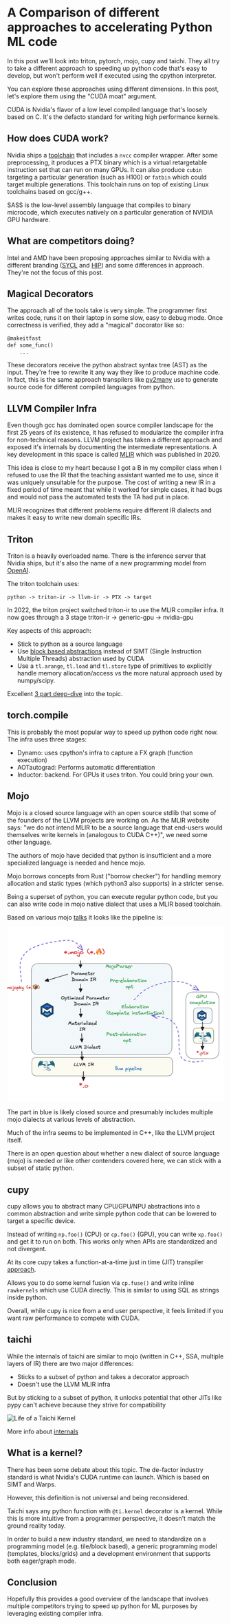 # A Comparison of different approaches to accelerating Python ML code

In this post we'll look into triton, pytorch, mojo, cupy and taichi. They all try to take a different approach to speeding up python code that's easy to develop, but won't perform well if executed using the cpython interpreter.

You can explore these approaches using different dimensions. In this post, let's explore them using the "CUDA moat" argument.

CUDA is Nvidia's flavor of a low level compiled language that's loosely based on C. It's the defacto standard for writing high performance kernels.

## How does CUDA work?

Nvidia ships a [toolchain](https://docs.nvidia.com/cuda/cuda-compiler-driver-nvcc/#the-cuda-compilation-trajectory) that includes a `nvcc` compiler wrapper. After some preprocessing, it produces a PTX binary which is a virtual retargetable instruction set that can run on many GPUs. It can also produce `cubin` targeting a particular generation (such as H100) or `fatbin` which could target multiple generations. This toolchain runs on top of existing Linux toolchains based on gcc/g++.

SASS is the low-level assembly language that compiles to binary microcode, which executes natively on a particular generation of NVIDIA GPU hardware.

## What are competitors doing?

Intel and AMD have been proposing approaches similar to Nvidia with a different branding ([SYCL](https://www.khronos.org/sycl/) and [HIP](https://github.com/ROCm/HIP)) and some differences in approach. They're not the focus of this post.

## Magical Decorators

The approach all of the tools take is very simple. The programmer first writes code, runs it on their laptop in some slow, easy to debug mode. Once correctness is verified, they add a "magical" docorator like so:

```
@makeitfast
def some_func()
    ...
```

These decorators receive the python abstract syntax tree (AST) as the input. They're free to rewrite it any way they like to produce machine code. In fact, this is the same approach transpilers like [py2many](http://github.com/py2many/py2many) use to generate source code for different compiled languages from python.

## LLVM Compiler Infra

Even though gcc has dominated open source compiler landscape for the first 25 years of its existence, it has refused to modularize the compiler infra for non-technical reasons. LLVM project has taken a different approach and exposed it's internals by documenting the intermediate representations. A key development in this space is called [MLIR](https://mlir.llvm.org/) which was published in 2020.

This idea is close to my heart because I got a B in my compiler class when I refused to use the IR that the teaching assistant wanted me to use, since it was uniquely unsuitable for the purpose. The cost of writing a new IR in a fixed period of time meant that while it worked for simple cases, it had bugs and would not pass the automated tests the TA had put in place.

MLIR recognizes that different problems require different IR dialects and makes it easy to write new domain specific IRs.

## Triton

Triton is a heavily overloaded name. There is the inference server that Nvidia ships, but it's also the name of a new programming model from [OpenAI](https://openai.com/index/triton/).

The triton toolchain uses:

```
python -> triton-ir -> llvm-ir -> PTX -> target 
```

In 2022, the triton project switched triton-ir to use the MLIR compiler infra. It now goes through a 3 stage triton-ir -> generic-gpu -> nvidia-gpu 

Key aspects of this approach: 

* Stick to python as a source language
* Use [block based abstractions](https://triton-lang.org/main/programming-guide/chapter-1/introduction.html#motivations) instead of SIMT (Single Instruction Multiple Threads) abstraction used by CUDA
* Use a `tl.arange`, `tl.load` and `tl.store` type of primitives to explicitly handle memory allocation/access vs the more natural approach used by numpy/scipy.

Excellent [3 part deep-dive](https://www.kapilsharma.dev/posts/deep-dive-into-triton-internals/) into the topic.

## torch.compile

This is probably the most popular way to speed up python code right now. The infra uses three stages:

* Dynamo: uses cpython's infra to capture a FX graph (function execution)
* AOTautograd: Performs automatic differentiation
* Inductor: backend. For GPUs it uses triton. You could bring your own.

## Mojo

Mojo is a closed source language with an open source stdlib that some of the founders of the LLVM projects are working on. As the MLIR website says: "we do not intend MLIR to be a source language that end-users would themselves write kernels in (analogous to CUDA C++)", we need some other language.

The authors of mojo have decided that python is insufficient and a more specialized language is needed and hence mojo.

Mojo borrows concepts from Rust ("borrow checker") for handling memory allocation and static types (which python3 also supports) in a stricter sense.

Being a superset of python, you can execute regular python code, but you can also write code in mojo native dialect that uses a MLIR based toolchain.

Based on various mojo [talks](https://www.youtube.com/watch?v=yuSBEXkjfEA) it looks like the pipeline is:

![mojo pipeline](../assets/img/2024-12-27-mojo-pipeline.png)

The part in blue is likely closed source and presumably includes multiple mojo dialects at various levels of abstraction.

Much of the infra seems to be implemented in C++, like the LLVM project itself.

There is an open question about whether a new dialect of source language (mojo) is needed or like other contenders covered here, we can stick with a subset of static python.

## cupy

cupy allows you to abstract many CPU/GPU/NPU abstractions into a common abstraction and write simple python code that can be lowered to target a specific device.

Instead of writing `np.foo()` (CPU) or `cp.foo()` (GPU), you can write `xp.foo()` and get it to run on both. This works only when APIs are standardized and not divergent.

At its core cupy takes a function-at-a-time just in time (JIT) transpiler [approach](https://github.com/cupy/cupy/blob/05c9ff2466ea0933e3a177d5ece2e885f2db1529/cupyx/jit/_compile.py#L192).

Allows you to do some kernel fusion via `cp.fuse()` and write inline `rawkernels` which use CUDA directly. This is similar to using SQL as strings inside python.

Overall, while cupy is nice from a end user perspective, it feels limited if you want raw performance to compete with CUDA.

## taichi

While the internals of taichi are similar to mojo (written in C++, SSA, multiple layers of IR) there are two major differences:

* Sticks to a subset of python and takes a decorator approach
* Doesn't use the LLVM MLIR infra

But by sticking to a subset of python, it unlocks potential that other JITs like pypy can't achieve because they strive for compatibility

![Life of a Taichi Kernel](https://raw.githubusercontent.com/taichi-dev/public_files/fa03e63ca4e161318c8aa9a5db7f4a825604df88/taichi/life_of_kernel.png)

More info about [internals](https://docs.taichi-lang.org/docs/internal)

## What is a kernel?

There has been some debate about this topic. The de-factor industry standard is what Nvidia's CUDA runtime can launch. Which is based on SIMT and Warps.

However, this definition is not universal and being reconsidered.

Taichi says any python function with `@ti.kernel` decorator is a kernel. While this is more intuitive from a programmer perspective, it doesn't match the ground reality today.

In order to build a new industry standard, we need to standardize on a programming model (e.g. tile/block based), a generic programming model (templates, blocks/grids) and a development environment that supports both eager/graph mode.

## Conclusion

Hopefully this provides a good overview of the landscape that involves multiple competitors trying to speed up python for ML purposes by leveraging existing compiler infra.
